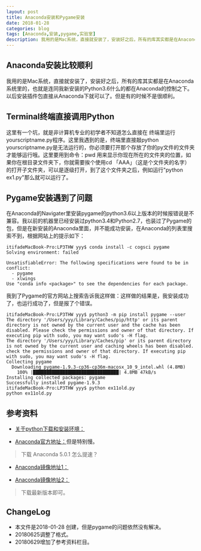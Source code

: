 ```yaml
---
layout: post
title: Anaconda安装和Pygame安装
date: 2018-01-28
categories: blog
tags: [Anaconda,安装,pygame,实验室]
description: 我用的是Mac系统，直接就安装了，安装好之后，所有的库其实都是在Anaconda系统里的，也就是连同我新安装的Python3.6什么的都在Anaconda的控制之下。以后安装插件包直接从Anaconda下就可以了。但是有的时候不是很顺利。
---
```


## Anaconda安装比较顺利

我用的是Mac系统，直接就安装了，安装好之后，所有的库其实都是在Anaconda系统里的，也就是连同我新安装的Python3.6什么的都在Anaconda的控制之下。以后安装插件包直接从Anaconda下就可以了。但是有的时候不是很顺利。

## Terminal终端直接调用Python

这里有一个坑，就是非计算机专业的初学者不知道怎么直接在 终端里运行 yourscriptname.py程序。这里我遇到的是，终端里直接敲python yourscriptname.py是无法运行的，你必须要打开那个存放了你的py文件的文件夹才能够运行哦。这里要用到命令：pwd 用来显示你现在所在的文件夹的位置，如果你在根目录文件夹下，你就需要挨个使用cd 「AAA」（这是个文件夹的名字）的打开子文件夹，可以是逐级打开，到了这个文件夹之后，例如运行"python ex1.py"那么就可以运行了。

## Pygame安装遇到了问题

在Anaconda的Navigater里安装pygame的python3.6以上版本的时候报错说是不兼容。我以前的机器里已经安装过python3.4和Python2.7，也装过了Pygame的包，但是在新安装的Anaconda里面，并不能成功安装，在Anaconda的列表里搜索不到，根据网站上的提示如下：
```
itifadeMacBook-Pro:LP3THW yyy$ conda install -c cogsci pygame
Solving environment: failed

UnsatisfiableError: The following specifications were found to be in conflict:
  - pygame
  - xlwings
Use "conda info <package>" to see the dependencies for each package.
```
我到了Pygame的官方网站上搜索告诉我这样做：这样做的结果是，我安装成功了，也运行成功了，但是报了个错误。
```
itifadeMacBook-Pro:LP3THW yyy$ python3 -m pip install pygame --user
The directory '/Users/yyy/Library/Caches/pip/http' or its parent directory is not owned by the current user and the cache has been disabled. Please check the permissions and owner of that directory. If executing pip with sudo, you may want sudo's -H flag.
The directory '/Users/yyy/Library/Caches/pip' or its parent directory is not owned by the current user and caching wheels has been disabled. check the permissions and owner of that directory. If executing pip with sudo, you may want sudo's -H flag.
Collecting pygame
  Downloading pygame-1.9.3-cp36-cp36m-macosx_10_9_intel.whl (4.8MB)
    100% |████████████████████████████████| 4.8MB 47kB/s
Installing collected packages: pygame
Successfully installed pygame-1.9.3
itifadeMacBook-Pro:LP3THW yyy$ python ex11old.py
python ex11old.py
```

## 参考资料

- [关于python下载和安装环境：](http://www.practicepython.org/blog/2017/03/24/install-python.html)

- [Anaconda官方地址：](https://www.anaconda.com/download/#macos)但是特别慢。
>下载 Anaconda 5.0.1 怎么提速？

- [Anaconda镜像地址1：](https://mirrors.ustc.edu.cn/anaconda/archive/)

- [Anaconda镜像地址2：](https://mirrors.geekpie.org/anaconda/ )
> 下载最新版本即可。

## ChangeLog

- 本文件是2018-01-28 创建，但是pygame的问题依然没有解决。
- 20180625调整了格式。
- 20180629增加了参考资料栏目。

